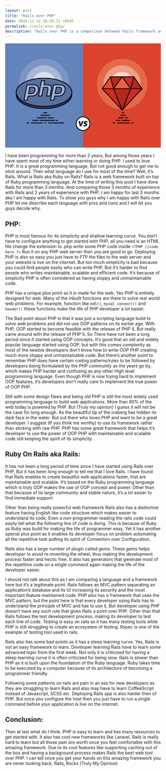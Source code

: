 ```yaml
---
layout: post
title: "Rails over PHP"
date: 2016-11-12 20:26:21 +0545
permalink: /rails-over-php/
description: "Rails over PHP is a comparison between Rails framework and a entire PHP language."
---
```


<img src="/images/railsvsphp.png" class="img-fluid">

I have been programming for more than 2 years, But among those years I have spent most of my time either learning or doing PHP. I used to love PHP. It is a great programming language, But not good enough to get me to stick around. Then what language do I use for most of the time? Well, it’s Rails. What is Rails aka Ruby on Rails? Rails is a web framework built on top of Ruby programming language. At the time of writing this post I have done Rails for more than 3 months. And comparing those 3 months of experience with Rails and 2 years of experience with PHP, I am happy for last 3 months aka I am happy with Rails. To show you guys why I am happy with Rails over PHP let me describe each language with pros and cons and I will let you guys decide why.

## **PHP:**

PHP is most famous for its simplicity and shallow learning curve. You don’t have to configure anything to get started with PHP, all you need is an HTML file change the extension to .php write some PHP code inside `<?PHP //code here ?>` Run it on any PHP web server then you are good to go. Deploying PHP is also so easy you just have to FTP the files to the web server and your website is live on the internet. But too much simplicity is bad because you could find people easily who can write PHP, But it’s harder to find people who writes maintainable, scalable and efficient code. It’s because of simplicity PHP is often considered as having sloppy and unmaintainable code.

PHP has a unique plus point as it is made for the web. Yes PHP is entirely designed for web. Many of the inbuilt functions are there to solve real world web problems. For example, function like `md5()`, `mysql_connect()` and `header()` these functions make the life of PHP developer a lot easier.

The Bad point about PHP is that it was just a scripting language build to solve web problems and did not use OOP patterns on its earlier age. With PHP, OOP started to become feasible with the release of PHP 4, But really came around with the release of PHP 5. So There have not been a long period since it started using OOP concepts. It’s good that an old and widely popular language started using OOP, but with this comes complexity as most of the newbie developers don’t know how to write OOP PHP creating much more sloppy and unmaintainable code. But there’s another point to remember PHP does have certain coding patterns/rules to be followed by developers being formulated by the PHP community as the years go by, which makes PHP harder and confusing as any other High level programming language. Even though PHP is now trying hard to implement OOP features, it’s developers don’t really care to implement the true power of OOP PHP.

Still with some design flaws and being old PHP is still the most widely used programming language to build web applications. More than 80% of the web today is powered by PHP. But (Truly my opinion) I guess it will not be the case for long enough. As the beautiful tip of the iceberg has hidden its dark face in the water. But out there who loves PHP and want to be a great developer. I suggest (If you think me worthy) to use its framework rather than sticking with raw PHP. PHP has some great framework that helps it’s developer to use the power of OOP PHP with maintainable and scalable code still keeping the spirit of its simplicity.

## **Ruby On Rails aka Rails:**

It has not been a long period of time since I have started using Rails over PHP, But it has been long enough to tell me that I love Rails. I have found that Rails enables to create beautiful web applications faster, that are maintainable and scalable. It’s based on the Ruby programming language which is truly OOP makes the use of OOP concept and power. Other than that because of its large community and stable nature, it’s a lot easier to find immediate support.

Other than being really powerful web framework Rails also has a distinctive feature having English like code structure which makes easier to understand its code. Even a non-programmer reading the rails code could easily tell what the following line of code is doing. This is because of Ruby as Ruby was build for making the life of programmer easy. Yet it has another special plus point as it enables its developer focus on problem automating all the repetitive task putting its spirit of Convention over Configuration.

Rails also has a large number of plugin called gems. These gems helps developer to avoid re-inventing the wheel, thus making the development process faster and hectic free. It also has generators that generate most of the repetitive code on a single command again making the life of the developer easier.

I should not talk about this as I am comparing a language and a framework here but it’s a legitimate point. Rails follows an MVC pattern separating an application’s database and its UI increasing its security and the most important feature maintained code. PHP also has a framework that uses the MVC pattern, but the point here is that every developer using Rails has to understand the principle of MVC and has to use it, But developer using PHP doesn’t have any such rule that gives Rails a point over PHP. Other than that Rails follows the test development process, making its developer to test each line of code. Testing is easy on rails as it has many testing tools while PHP is still struggling to create an ecosystem of testing. Rspec is one of the example of testing tool used in rails.

Rails also has some bad points as it has a steep learning curve. Yes, Rails is not an easy framework to learn. Developer learning Rails have to learn some advanced topic from the first week. Not only it is criticized for having a steep learning curve it is often criticized for being slow. Rails is slower than PHP as it is built upon the foundation of the Ruby language. Ruby takes time to be executed by a computer because of its architecture of becoming a programmer friendly.

Following some patterns on rails are pain in an ass for new developers as they are struggling to learn Rails and also may have to learn CoffeeScript instead of Javascript, SCSS etc. Deploying Rails app is also harder then of PHP. But once you configure the host then you just have to run a single command before your application is live on the internet.

## **Conclusion:**

Then at last what do I think. PHP is easy to learn and has many resources to get started with. It also has cool new frameworks like Laravel. Rails is really hard to learn but all those pain are worth once you feel comfortable with this amazing framework. Due to its cool features like supporting caching out of the box and having a background process makes Rails the best web tool over PHP. I can tell once you get your hands on this amazing framework you are never looking back. Rails, Rocks (Truly My Opinion)
